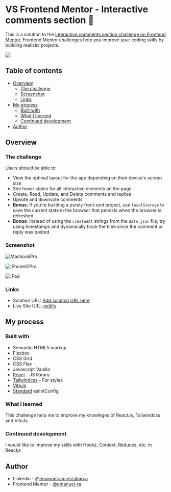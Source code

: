 
# VS Frontend Mentor - Interactive comments section 📝 
This is a solution to the [Interactive comments section challenge on Frontend Mentor](https://www.frontendmentor.io/challenges/interactive-comments-section-iG1RugEG9). Frontend Mentor challenges help you improve your coding skills by building realistic projects. 

![](./design/desktop-preview.jpgscreenshot.jpg)

## Table of contents

- [Overview](#overview)
  - [The challenge](#the-challenge)
  - [Screenshot](#screenshot)
  - [Links](#links)
- [My process](#my-process)
  - [Built with](#built-with)
  - [What I learned](#what-i-learned)
  - [Continued development](#continued-development)  
- [Author](#author)


## Overview
### The challenge

Users should be able to:

- View the optimal layout for the app depending on their device's screen size
- See hover states for all interactive elements on the page
- Create, Read, Update, and Delete comments and replies
- Upvote and downvote comments
- **Bonus**: If you're building a purely front-end project, use `localStorage` to save the current state in the browser that persists when the browser is refreshed.
- **Bonus**: Instead of using the `createdAt` strings from the `data.json` file, try using timestamps and dynamically track the time since the comment or reply was posted.

### Screenshot

![MacbookPro](./Screenshot/MacbookPro-1688239637396.jpeg)

![iPhone12Pro](./Screenshot/iPhone12Pro-1688239637426.jpeg)

![iPad](./Screenshot/iPad-1688239637423.jpeg)


### Links

- Solution URL: [Add solution URL here](https://your-solution-url.com)
- Live Site URL: [netlify](https://glittery-kataifi-e66cb6.netlify.app/)

## My process
### Built with

- Semantic HTML5 markup
- Flexbox
- CSS Grid 
- CSS Flex
- Javascript Vanilla
- [React](https://reactjs.org/) - JS library- 
- [Tailwindcss](https://tailwindcss.com/) - For styles
- [ViteJs](https://vitejs.dev/) 
- [Standard](https://github.com/standard/standard) eslintConfig

### What I learned
This challenge help me to improve my knowleges of ReactJs, Tailwindcss and ViteJs


### Continued development
I would like to improve my skills with Hooks, Context, Reduces, etc. in Reactjs 

## Author
- Linkedin - [@emanuelramirezabarca](https://www.linkedin.com/in/emanuelramirezabarca/)
- Frontend Mentor - [@emanuel-ra](https://www.frontendmentor.io/profile/emanuel-ra)
